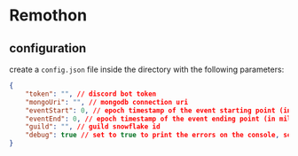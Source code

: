 # Remothon

## configuration

create a `config.json` file inside the directory with the following parameters:

```json
{
	"token": "", // discord bot token
	"mongoUri": "", // mongodb connection uri
	"eventStart": 0, // epoch timestamp of the event starting point (in miliseconds)
	"eventEnd": 0, // epoch timestamp of the event ending point (in miliseconds)
	"guild": "", // guild snowflake id
	"debug": true // set to true to print the errors on the console, set to false to print them to logs/errors.log
}
```